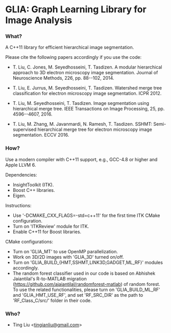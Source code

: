 # **GLIA**: **G**raph **L**earning Library for **I**mage **A**nalysis #

### What? ###

A C++11 library for efficient hierarchical image segmentation. 

Please cite the following papers accordingly if you use the code: 

* T. Liu, C. Jones, M. Seyedhosseini, T. Tasdizen. A modular hierarchical approach to 3D electron microscopy image segmentation. Journal of Neuroscience Methods, 226, pp. 88--102, 2014.

* T. Liu, E. Jurrus, M. Seyedhosseini, T. Tasdizen. Watershed merge tree classification for electron microscopy image segmentation. ICPR 2012.

* T. Liu, M. Seyedhosseini, T. Tasdizen. Image segmentation using hierarchical merge tree. IEEE Transactions on Image Processing, 25, pp. 4596--4607, 2016.

* T. Liu, M. Zhang, M. Javanmardi, N. Ramesh, T. Tasdizen. SSHMT: Semi-supervised hierarchical merge tree for electron microscopy image segmentation. ECCV 2016.

### How? ###

Use a modern compiler with C++11 support, e.g., GCC-4.8 or higher and Apple LLVM 6.

Dependencies:

* InsightToolkit (ITK).
* Boost C++ libraries.
* Eigen.

Instructions:

* Use '-DCMAKE_CXX_FLAGS=-std=c++11' for the first time ITK CMake configuration.
* Turn on 'ITKReview' module for ITK.
* Enable C++11 for Boost libraries.

CMake configurations:

* Turn on 'GLIA_MT' to use OpenMP parallelization.
* Work on 3D/2D images with 'GLIA_3D' turned on/off.
* Turn on 'GLIA_BUILD_{HMT,SSHMT,LINK3D,GADGET,ML_RF}' modules accordingly.
* The random forest classifier used in our code is based on Abhishek Jaiantilal's R-to-MATLAB migration (https://github.com/ajaiantilal/randomforest-matlab) of random forest. To use the related functionalities, please turn on 'GLIA_BUILD_ML_RF' and 'GLIA_HMT_USE_RF', and set 'RF_SRC_DIR' as the path to 'RF_Class_C/src/' folder in their code.

### Who? ###

* Ting Liu <<tingianliu@gmail.com>>
